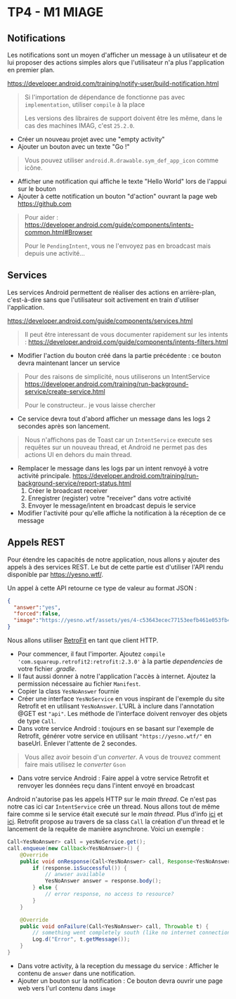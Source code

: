# TP4 - M1 MIAGE

## Notifications

Les notifications sont un moyen d'afficher un message à un utilisateur et de lui proposer des actions simples alors que l'utilisateur n'a plus l'application en premier plan.

<https://developer.android.com/training/notify-user/build-notification.html>

> Si l'importation de dépendance de fonctionne pas avec `implementation`, utiliser `compile` à la place
>
> Les versions des libraires de support doivent être les même, dans le cas des machines IMAG, c'est `25.2.0`.

* Créer un nouveau projet avec une "empty activity"
* Ajouter un bouton avec un texte "Go !"

> Vous pouvez utiliser `android.R.drawable.sym_def_app_icon` comme icône.
* Afficher une notification qui affiche le texte "Hello World" lors de l'appui sur le bouton
* Ajouter à cette notification un bouton "d'action" ouvrant la page web <https://github.com>
> Pour aider : <https://developer.android.com/guide/components/intents-common.html#Browser>
>
> Pour le `PendingIntent`, vous ne l'envoyez pas en broadcast mais depuis une activité...

## Services

Les services Android permettent de réaliser des actions en arrière-plan, c'est-à-dire sans que l'utilisateur soit activement en train d'utiliser l'application.

<https://developer.android.com/guide/components/services.html>

> Il peut être interessant de vous documenter rapidement sur les intents : <https://developer.android.com/guide/components/intents-filters.html>

* Modifier l'action du bouton créé dans la partie précédente : ce bouton devra maintenant lancer un service
> Pour des raisons de simplicité, nous utiliserons un IntentService <https://developer.android.com/training/run-background-service/create-service.html>
>
> Pour le constructeur.. je vous laisse chercher

* Ce service devra tout d'abord afficher un message dans les logs 2 secondes après son lancement.
> Nous n'affichons pas de Toast car un `IntentService` execute ses requêtes sur un nouveau thread, et Android ne permet pas des actions UI en dehors du main thread.
* Remplacer le message dans les logs par un intent renvoyé à votre activité principale. <https://developer.android.com/training/run-background-service/report-status.html>
  1. Créer le broadcast receiver
  2. Enregistrer (register) votre "receiver" dans votre activité
  3. Envoyer le message/intent en broadcast depuis le service
* Modifier l'activité pour qu'elle affiche la notification à la réception de ce message

## Appels REST

Pour étendre les capacités de notre application, nous allons y ajouter des appels à des services REST.
Le but de cette partie est d'utiliser l'API rendu disponible par <https://yesno.wtf/>.

Un appel à cette API retourne ce type de valeur au format JSON :

```json
{
  "answer":"yes",
  "forced":false,
  "image":"https://yesno.wtf/assets/yes/4-c53643ecec77153eefb461e053fb4947.gif"
}
```

Nous allons utiliser [RetroFit](http://square.github.io/retrofit/) en tant que client HTTP.

* Pour commencer, il faut l'importer. Ajoutez `compile 'com.squareup.retrofit2:retrofit:2.3.0'` à la partie *dependencies* de votre fichier *.gradle*.
* Il faut aussi donner à notre l'application l'accès à internet. Ajoutez la permission nécessaire au fichier `Manifest`.
* Copier la class `YesNoAnswer` fournie
* Créer une interface `YesNoService` en vous inspirant de l'exemple du site Retrofit et en utilisant `YesNoAnswer`. L'URL à inclure dans l'annotation @GET est `"api"`. Les méthode de l'interface doivent renvoyer des objets de type `Call`.
* Dans votre service Android : toujours en se basant sur l'exemple de Retrofit, générer votre service en utilisant `"https://yesno.wtf/"` en baseUrl. Enlever l'attente de 2 secondes.
> Vous allez avoir besoin d'un *converter*. A vous de trouvez comment faire mais utilisez le *converter* `Gson`
* Dans votre service Android : Faire appel à votre service Retrofit et renvoyer les données reçu dans l'intent envoyé en broadcast

Android n'autorise pas les appels HTTP sur le *main thread*. Ce n'est pas notre cas ici car `IntentService` crée un thread. Nous allons tout de même faire comme si le service était executé sur le *main thread*. Plus d'info [ici](https://developer.android.com/guide/components/processes-and-threads.html) et [ici](https://developer.android.com/training/basics/network-ops/connecting.html). Retrofit propose au travers de sa class `Call` la création d'un thread et le lancement de la requête de manière asynchrone. Voici un exemple :

```java
Call<YesNoAnswer> call = yesNoService.get();
call.enqueue(new Callback<YesNoAnswer>() {
    @Override
    public void onResponse(Call<YesNoAnswer> call, Response<YesNoAnswer> response) {
        if (response.isSuccessful()) {
            // anwser available
            YesNoAnswer answer = response.body();
        } else {
            // error response, no access to resource?
        }
    }

    @Override
    public void onFailure(Call<YesNoAnswer> call, Throwable t) {
        // something went completely south (like no internet connection)
        Log.d("Error", t.getMessage());
    }
}
```

* Dans votre activity, à la reception du message du service : Afficher le contenu de `answer` dans une notification.
* Ajouter un bouton sur la notification : Ce bouton devra ouvrir une page web vers l'url contenu dans `image`